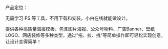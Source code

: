 产品定位：

无需学习 PS 等工具，不用下载和安装，小白在线就能做设计。

提供各种高质量海报模板，包含图片海报、公众号物料、广告Banner、壁纸LOGO、网店装修等多种类型，通过“拖、拉、拽”等简单操作即可轻松实现创意，让设计变得简单！

